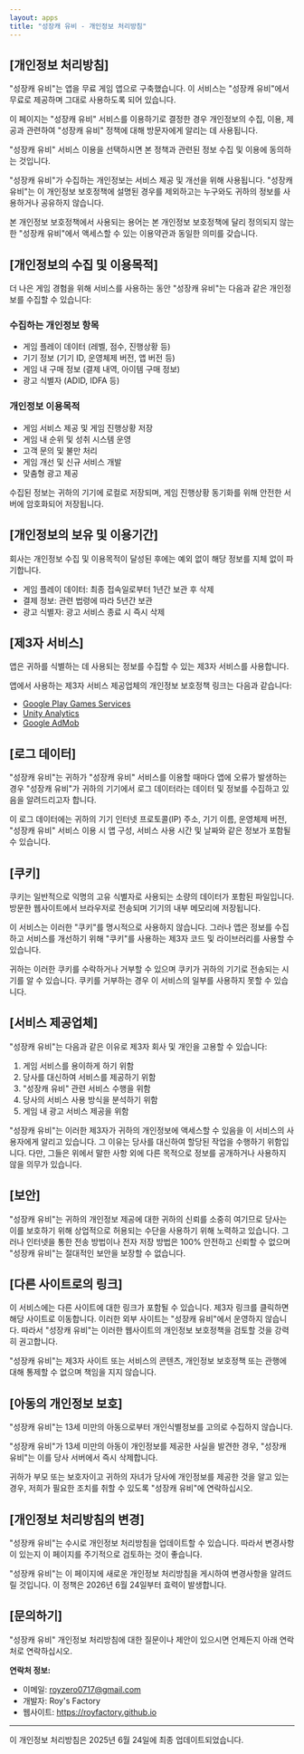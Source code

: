 ```yaml
---
layout: apps
title: "성장캐 유비 - 개인정보 처리방침"
---
```


## [개인정보 처리방침]

"성장캐 유비"는 앱을 무료 게임 앱으로 구축했습니다. 이 서비스는 "성장캐 유비"에서 무료로 제공하며 그대로 사용하도록 되어 있습니다.

이 페이지는 "성장캐 유비" 서비스를 이용하기로 결정한 경우 개인정보의 수집, 이용, 제공과 관련하여 "성장캐 유비" 정책에 대해 방문자에게 알리는 데 사용됩니다.

"성장캐 유비" 서비스 이용을 선택하시면 본 정책과 관련된 정보 수집 및 이용에 동의하는 것입니다.

"성장캐 유비"가 수집하는 개인정보는 서비스 제공 및 개선을 위해 사용됩니다. "성장캐 유비"는 이 개인정보 보호정책에 설명된 경우를 제외하고는 누구와도 귀하의 정보를 사용하거나 공유하지 않습니다.

본 개인정보 보호정책에서 사용되는 용어는 본 개인정보 보호정책에 달리 정의되지 않는 한 "성장캐 유비"에서 액세스할 수 있는 이용약관과 동일한 의미를 갖습니다.

## [개인정보의 수집 및 이용목적]

더 나은 게임 경험을 위해 서비스를 사용하는 동안 "성장캐 유비"는 다음과 같은 개인정보를 수집할 수 있습니다:

### 수집하는 개인정보 항목
* 게임 플레이 데이터 (레벨, 점수, 진행상황 등)
* 기기 정보 (기기 ID, 운영체제 버전, 앱 버전 등)
* 게임 내 구매 정보 (결제 내역, 아이템 구매 정보)
* 광고 식별자 (ADID, IDFA 등)

### 개인정보 이용목적
* 게임 서비스 제공 및 게임 진행상황 저장
* 게임 내 순위 및 성취 시스템 운영
* 고객 문의 및 불만 처리
* 게임 개선 및 신규 서비스 개발
* 맞춤형 광고 제공

수집된 정보는 귀하의 기기에 로컬로 저장되며, 게임 진행상황 동기화를 위해 안전한 서버에 암호화되어 저장됩니다.

## [개인정보의 보유 및 이용기간]

회사는 개인정보 수집 및 이용목적이 달성된 후에는 예외 없이 해당 정보를 지체 없이 파기합니다.

* 게임 플레이 데이터: 최종 접속일로부터 1년간 보관 후 삭제
* 결제 정보: 관련 법령에 따라 5년간 보관
* 광고 식별자: 광고 서비스 종료 시 즉시 삭제

## [제3자 서비스]

앱은 귀하를 식별하는 데 사용되는 정보를 수집할 수 있는 제3자 서비스를 사용합니다.

앱에서 사용하는 제3자 서비스 제공업체의 개인정보 보호정책 링크는 다음과 같습니다:

* [Google Play Games Services](https://policies.google.com/privacy)
* [Unity Analytics](https://unity3d.com/legal/privacy-policy)
* [Google AdMob](https://policies.google.com/privacy)

## [로그 데이터]

"성장캐 유비"는 귀하가 "성장캐 유비" 서비스를 이용할 때마다 앱에 오류가 발생하는 경우 "성장캐 유비"가 귀하의 기기에서 로그 데이터라는 데이터 및 정보를 수집하고 있음을 알려드리고자 합니다.

이 로그 데이터에는 귀하의 기기 인터넷 프로토콜(IP) 주소, 기기 이름, 운영체제 버전, "성장캐 유비" 서비스 이용 시 앱 구성, 서비스 사용 시간 및 날짜와 같은 정보가 포함될 수 있습니다.

## [쿠키]

쿠키는 일반적으로 익명의 고유 식별자로 사용되는 소량의 데이터가 포함된 파일입니다. 방문한 웹사이트에서 브라우저로 전송되며 기기의 내부 메모리에 저장됩니다.

이 서비스는 이러한 "쿠키"를 명시적으로 사용하지 않습니다. 그러나 앱은 정보를 수집하고 서비스를 개선하기 위해 "쿠키"를 사용하는 제3자 코드 및 라이브러리를 사용할 수 있습니다.

귀하는 이러한 쿠키를 수락하거나 거부할 수 있으며 쿠키가 귀하의 기기로 전송되는 시기를 알 수 있습니다. 쿠키를 거부하는 경우 이 서비스의 일부를 사용하지 못할 수 있습니다.

## [서비스 제공업체]

"성장캐 유비"는 다음과 같은 이유로 제3자 회사 및 개인을 고용할 수 있습니다:

1. 게임 서비스를 용이하게 하기 위함
2. 당사를 대신하여 서비스를 제공하기 위함
3. "성장캐 유비" 관련 서비스 수행을 위함
4. 당사의 서비스 사용 방식을 분석하기 위함
5. 게임 내 광고 서비스 제공을 위함

"성장캐 유비"는 이러한 제3자가 귀하의 개인정보에 액세스할 수 있음을 이 서비스의 사용자에게 알리고 있습니다. 그 이유는 당사를 대신하여 할당된 작업을 수행하기 위함입니다. 다만, 그들은 위에서 말한 사항 외에 다른 목적으로 정보를 공개하거나 사용하지 않을 의무가 있습니다.

## [보안]

"성장캐 유비"는 귀하의 개인정보 제공에 대한 귀하의 신뢰를 소중히 여기므로 당사는 이를 보호하기 위해 상업적으로 허용되는 수단을 사용하기 위해 노력하고 있습니다. 그러나 인터넷을 통한 전송 방법이나 전자 저장 방법은 100% 안전하고 신뢰할 수 없으며 "성장캐 유비"는 절대적인 보안을 보장할 수 없습니다.

## [다른 사이트로의 링크]

이 서비스에는 다른 사이트에 대한 링크가 포함될 수 있습니다. 제3자 링크를 클릭하면 해당 사이트로 이동합니다. 이러한 외부 사이트는 "성장캐 유비"에서 운영하지 않습니다. 따라서 "성장캐 유비"는 이러한 웹사이트의 개인정보 보호정책을 검토할 것을 강력히 권고합니다.

"성장캐 유비"는 제3자 사이트 또는 서비스의 콘텐츠, 개인정보 보호정책 또는 관행에 대해 통제할 수 없으며 책임을 지지 않습니다.

## [아동의 개인정보 보호]

"성장캐 유비"는 13세 미만의 아동으로부터 개인식별정보를 고의로 수집하지 않습니다.

"성장캐 유비"가 13세 미만의 아동이 개인정보를 제공한 사실을 발견한 경우, "성장캐 유비"는 이를 당사 서버에서 즉시 삭제합니다.

귀하가 부모 또는 보호자이고 귀하의 자녀가 당사에 개인정보를 제공한 것을 알고 있는 경우, 저희가 필요한 조치를 취할 수 있도록 "성장캐 유비"에 연락하십시오.

## [개인정보 처리방침의 변경]

"성장캐 유비"는 수시로 개인정보 처리방침을 업데이트할 수 있습니다. 따라서 변경사항이 있는지 이 페이지를 주기적으로 검토하는 것이 좋습니다.

"성장캐 유비"는 이 페이지에 새로운 개인정보 처리방침을 게시하여 변경사항을 알려드릴 것입니다. 이 정책은 2026년 6월 24일부터 효력이 발생합니다.

## [문의하기]

"성장캐 유비" 개인정보 처리방침에 대한 질문이나 제안이 있으시면 언제든지 아래 연락처로 연락하십시오.

**연락처 정보:**
- 이메일: royzero0717@gmail.com
- 개발자: Roy's Factory
- 웹사이트: https://royfactory.github.io

---

이 개인정보 처리방침은 2025년 6월 24일에 최종 업데이트되었습니다.
